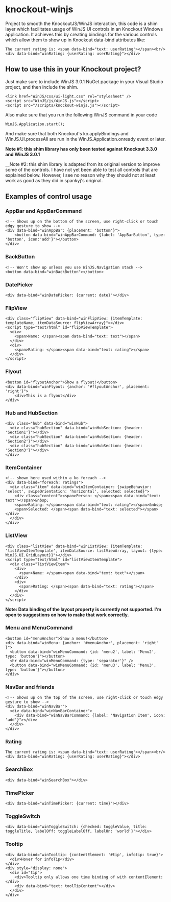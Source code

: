 knockout-winjs
=============

Project to smooth the KnockoutJS/WinJS interaction, this code is a shim layer which facilitates usage of WinJS UI controls in an Knockout Windows application. It achieves this by creating bindings for the various controls which allow them to show up in Knockout data-bind attributes like:

    The current rating is: <span data-bind="text: userRating"></span><br/>
    <div data-bind="winRating: {userRating: userRating}"></div>

How to use this in your Knockout project?
----------------------------------------

Just make sure to include WinJS 3.0.1 NuGet package in your Visual Studio project, and then include the shim.

    <link href="WinJS/css/ui-light.css" rel="stylesheet" />
    <script src="WinJS/js/WinJS.js"></script>
    <script src="/scripts/knockout-winjs.js"></script>

Also make sure that you run the following WinJS command in your code

	WinJS.Application.start();
	
And make sure that both Knockout's ko.applyBindings and WinJS.UI.processAll are run in the WinJS.Application.onready event or later.
	
__Note #1: this shim library has only been tested against Knockout 3.3.0 and WinJS 3.0.1__

__Note #2: this shim library is adapted from its original version to improve some of the controls. I have not yet been able to test all controls that are explained below. However, I see no reason why they should not at least work as good as they did in spankyj's original.

Examples of control usage
-------------------------

### AppBar and AppBarCommand

    <!-- Shows up on the bottom of the screen, use right-click or touch edgy gesture to show -->
    <div data-bind="winAppBar: {placement: 'bottom'}">
        <button data-bind="winAppBarCommand: {label: 'AppBarButton', type: 'button', icon:'add'}"></button>
    </div>

### BackButton

    <!-- Won't show up unless you use WinJS.Navigation stack -->
    <button data-bind="winBackButton"></button>

### DatePicker

    <div data-bind="winDatePicker: {current: date}"></div>

### FlipView

    <div class="flipView" data-bind="winFlipView: {itemTemplate: templateName, itemDataSource: flipViewArray}"></div>
    <script type="text/html" id="flipViewTemplate">
      <div>
        <span>Name: </span><span data-bind="text: text"></span>
      </div>
      <div>
        <span>Rating: </span><span data-bind="text: rating"></span>
      </div>
    </script>

### Flyout

    <button id="flyoutAnchor">Show a flyout!</button>
    <div data-bind="winFlyout: {anchor: '#flyoutAnchor', placement: 'right'}">
        <div>This is a flyout</div>
    </div>

### Hub and HubSection

    <div class="hub" data-bind="winHub">
      <div class="hubSection" data-bind="winHubSection: {header: 'Section1'}"></div>
      <div class="hubSection" data-bind="winHubSection: {header: 'Section2'}"></div>
      <div class="hubSection" data-bind="winHubSection: {header: 'Section3'}"></div>
    </div>

### ItemContainer

    <!-- shown here used within a ko foreach -->
    <div data-bind="foreach: ratings">
      <div class="item" data-bind="winItemContainer: {swipeBehavior: 'select', swipeOrientation: 'horizontal', selected: selected}">
        <div class="content"><span>Person: </span><span data-bind="text: text"></span>&nbsp;
        <span>Rating: </span><span data-bind="text: rating"></span>&nbsp;
        <span>Selected: </span><span data-bind="text: selected"></span></div>
      </div>
    </div>
    
### ListView

    <div class="listView" data-bind="winListView: {itemTemplate: 'listViewItemTemplate', itemDataSource: listViewArray, layout: {type: WinJS.UI.GridLayout}}"></div>
    <script type="text/html" id="listViewItemTemplate">
      <div class="listViewItem">
        <div>
          <span>Name: </span><span data-bind="text: text"></span>
        </div>
        <div>
          <span>Rating: </span><span data-bind="text: rating"></span>
        </div>
      </div>
    </script>
	
__Note: Data binding of the layout property is currently not supported. I'm open to suggestions on how to make that work correctly.__

### Menu and MenuCommand

    <button id="menuAnchor">Show a menu!</button>
    <div data-bind="winMenu: {anchor: '#menuAnchor', placement: 'right' }">
      <button data-bind="winMenuCommand: {id: 'menu2', label: 'Menu2', type: 'button'}"></button>
      <hr data-bind="winMenuCommand: {type: 'separator'}" />
      <button data-bind="winMenuCommand: {id: 'menu3', label: 'Menu3', type: 'button'}"></button>
    </div>
    
### NavBar and friends

    <!-- Shows up on the top of the screen, use right-click or touch edgy gesture to show -->
    <div data-bind="winNavBar">
      <div data-bind="winNavBarContainer">
        <div data-bind="winNavBarCommand: {label: 'Navigation Item', icon: 'add'}"></div>
      </div>
    </div>

### Rating

    The current rating is: <span data-bind="text: userRating"></span><br/>
    <div data-bind="winRating: {userRating: userRating}"></div>

### SearchBox

    <div data-bind="winSearchBox"></div>

### TimePicker

    <div data-bind="winTimePicker: {current: time}"></div>

### ToggleSwitch
    
    <div data-bind="winToggleSwitch: {checked: toggleValue, title: toggleTitle, labelOff: toggleLabelOff, labelOn: 'world'}"></div>

### Tooltip

    <div data-bind="winTooltip: {contentElement: '#tip', infotip: true}">
      <div>Hover for infoTip</div>
    </div>
    <div style="display: none">
      <div id="tip">
        <div>Tooltip only allows one time binding of with contentElement:</div>
        <div data-bind="text: toolTipContent"></div>
      </div>
    </div>
